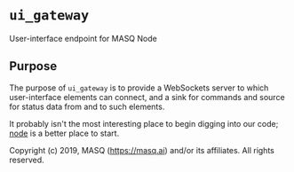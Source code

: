 # `ui_gateway`
User-interface endpoint for MASQ Node

## Purpose
The purpose of `ui_gateway` is to provide a WebSockets server to which user-interface elements can 
connect, and a sink for commands and source for status data from and to such elements.

It probably isn't the most interesting place to begin digging into our code;
[node](https://github.com/MASQ-Project/Node/tree/master/node)
is a better place to start.

Copyright (c) 2019, MASQ (https://masq.ai) and/or its affiliates. All rights reserved.